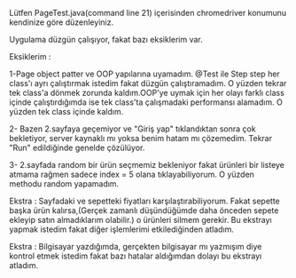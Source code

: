 
Lütfen PageTest.java(command line 21) içerisinden chromedriver konumunu kendinize göre düzenleyiniz.



Uygulama düzgün çalışıyor, fakat bazı eksiklerim var.



Eksiklerim : 

1-Page object patter ve OOP yapılarına uyamadım. @Test ile Step step her class'ı ayrı çalıştırmak istedim fakat düzgün çalıştıramadım. O yüzden tekrar tek class'a dönmek zorunda kaldım.OOP'ye uymak için her olayı farklı class içinde çalıştırdığımda ise tek class'ta çalışmadaki performansı alamadım. O yüzden tek class içinde kaldım.

2- Bazen 2.sayfaya geçemiyor ve "Giriş yap" tıklandıktan sonra çok bekletiyor, server kaynaklı mı yoksa benim hatam mı çözemedim. Tekrar "Run" edildiğinde genelde çözülüyor.

3- 2.sayfada random bir ürün seçmemiz bekleniyor fakat ürünleri bir listeye atmama rağmen sadece index = 5 olana tıklayabiliyorum. O yüzden methodu random yapamadım.

Ekstra : Sayfadaki ve sepetteki fiyatları karşılaştırabiliyorum. Fakat sepette başka ürün kalırsa,(Gerçek zamanlı düşündüğümde daha önceden sepete ekleyip satın almadıklarım olabilir.) o ürünleri silmem gerekir. Bu ekstrayı yapmak istedim fakat diğer işlemlerimi etkilediğinden atladım.

Ekstra : Bilgisayar yazdığımda, gerçekten bilgisayar mı yazmışım diye kontrol etmek istedim fakat bazı hatalar aldığımdan dolayı bu ekstrayı atladım.


